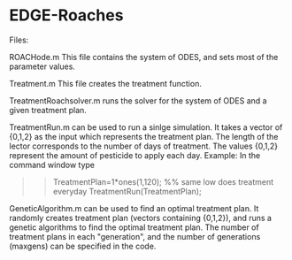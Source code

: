 EDGE-Roaches
============
Files:

ROACHode.m This file contains the system of ODES, and sets most of the parameter values.

Treatment.m This file creates the treatment function. 

TreatmentRoachsolver.m runs the solver for the system of ODES and a given treatment plan.


TreatmentRun.m can be used to run a sinlge simulation. It takes a vector of {0,1,2} as the input which represents the treatment plan. The length of the lector corresponds to the number of days of treatment. The values {0,1,2} represent the amount of pesticide to apply each day. Example: In the command window type
>> TreatmentPlan=1*ones(1,120); %%  same low does treatment everyday
>> TreatmentRun(TreatmentPlan); 


GeneticAlgorithm.m can be used to find an optimal treatment plan. It randomly creates treatment plan (vectors containing {0,1,2}), and runs a genetic algorithms to find the optimal treatment plan. The number of treatment plans in each "generation", and the number of generations (maxgens) can be specified in the code. 
